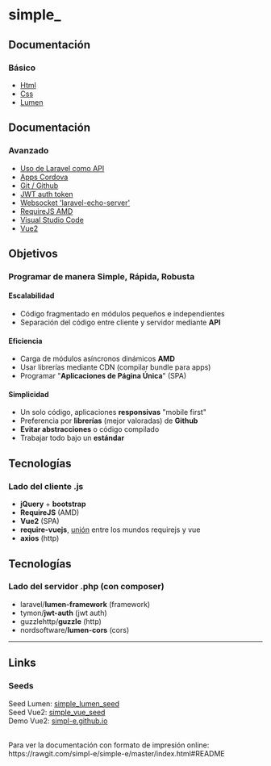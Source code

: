 
# simple_

## Documentación
### Básico

- [Html](html.md)
- [Css](css.md)
- [Lumen](lumen.md)

## Documentación
### Avanzado

- [Uso de Laravel como API](api.md)
- [Apps Cordova](cordova.md)
- [Git / Github](git.md)
- [JWT auth token](jwt.md)
- [Websocket 'laravel-echo-server'](laravel-echo-server.md)
- [RequireJS AMD](requirejs.md)
- [Visual Studio Code](vscode.md)
- [Vue2](vue.md)

## Objetivos
### Programar de manera Simple, Rápida, Robusta

#### Escalabilidad
- Código fragmentado en módulos pequeños e independientes
- Separación del código entre cliente y servidor mediante **API**

#### Eficiencia
- Carga de módulos asíncronos dinámicos **AMD**
- Usar librerías mediante CDN (compilar bundle para apps)
- Programar "**Aplicaciones de Página Única**" (SPA)

#### Simplicidad
- Un solo código, aplicaciones **responsivas** "mobile first"
- Preferencia por **librerías** (mejor valoradas) de **Github**
- **Evitar abstracciones** o código compilado
- Trabajar todo bajo un **estándar**

## Tecnologías
### Lado del cliente .js

- **jQuery** + **bootstrap**
- **RequireJS** (AMD)
- **Vue2** (SPA)
- **require-vuejs**, [unión](https://github.com/edgardleal/require-vuejs) entre los mundos requirejs y vue
- **axios** (http)

## Tecnologías
### Lado del servidor .php (con composer)

- laravel/**lumen-framework** (framework)
- tymon/**jwt-auth** (jwt auth)
- guzzlehttp/**guzzle** (http)
- nordsoftware/**lumen-cors** (cors)

---

## Links
### Seeds

Seed Lumen:
[simple_lumen_seed](https://github.com/simpl-e/simple_lumen_seed)  
Seed Vue2:
[simple_vue_seed](https://github.com/simpl-e/simple_vue_seed)  
Demo Vue2:
[simpl-e.github.io](http://simpl-e.github.io)  

<div class="d-none">
  <br>
    Para ver la documentación con formato de impresión online: https://rawgit.com/simpl-e/simple-e/master/index.html#README
</div>
